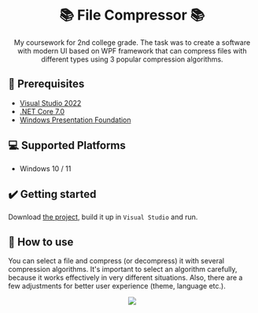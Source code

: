<div align="center">

# 📚 **File Compressor** 📚 

My coursework for 2nd college grade. The task was to create a software with modern UI based on WPF framework that can compress files with different types using 3 popular compression algorithms.

</div>

## 📕 **Prerequisites**
- [Visual Studio 2022](https://visualstudio.microsoft.com)
- [.NET Core 7.0](https://dotnet.microsoft.com)
- [Windows Presentation Foundation](https://github.com/dotnet/wpf)

## 💻 **Supported Platforms**
- Windows 10 / 11

## ✔️ **Getting started**
Download [the project](https://github.com/andrewchokh/file-compressor.git), build it up in `Visual Studio` and run.

## 📃 **How to use**
You can select a file and compress (or decompress) it with several compression algorithms. It's important to select an algorithm carefully, because it works effectively in very different situations. Also, there are a few adjustments for better user experience (theme, language etc.).

<p align="center"><img src="https://github.com/andrewchokh/file-compressor/assets/88233242/fe5dcf16-4adb-498c-bd65-425ce7b73d3d" /></p>